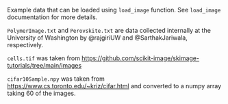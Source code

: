Example data that can be loaded using `load_image` function. See `load_image` documentation for more details.

`PolymerImage.txt` and `Perovskite.txt` are data collected internally at the University of Washington by @rajgiriUW and @SarthakJariwala, respectively.

`cells.tif` was taken from https://github.com/scikit-image/skimage-tutorials/tree/main/images

`cifar10Sample.npy` was taken from https://www.cs.toronto.edu/~kriz/cifar.html and converted to a numpy array taking 60 of the images.